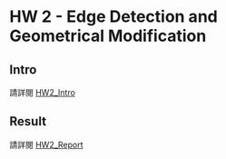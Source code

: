 # HW 2 - Edge Detection and Geometrical Modification

## Intro
請詳閱 [HW2_Intro](./HW2_Intro.pdf)

## Result
請詳閱 [HW2_Report](./HW2_Report.pdf)
